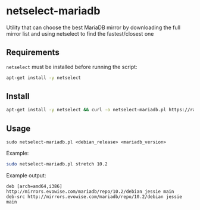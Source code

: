 # netselect-mariadb

Utility that can choose the best MariaDB mirror by downloading the full mirror list and using netselect to find the fastest/closest one

## Requirements

`netselect` must be installed before running the script:

```bash
apt-get install -y netselect
```

## Install

```bash
apt-get install -y netselect && curl -o netselect-mariadb.pl https://raw.githubusercontent.com/cncirc/netselect-mariadb/master/netselect-mariadb.pl && chmod +x netselect-mariadb.pl
```

## Usage

`sudo netselect-mariadb.pl <debian_release> <mariadb_version>`


Example:

```bash
sudo netselect-mariadb.pl stretch 10.2
```

Example output:

```
deb [arch=amd64,i386] http://mirrors.evowise.com/mariadb/repo/10.2/debian jessie main
deb-src http://mirrors.evowise.com/mariadb/repo/10.2/debian jessie main
```
